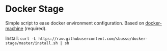 # Docker Stage

Simple script to ease docker environment configuration. Based on [docker-machine](https://github.com/docker/machine) (required).

Install:
`curl -L https://raw.githubusercontent.com/sbusso/docker-stage/master/install.sh | sh`